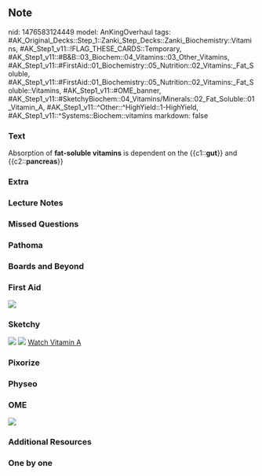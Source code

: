 ## Note
nid: 1476583124449
model: AnKingOverhaul
tags: #AK_Original_Decks::Step_1::Zanki_Step_Decks::Zanki_Biochemistry::Vitamins, #AK_Step1_v11::!FLAG_THESE_CARDS::Temporary, #AK_Step1_v11::#B&B::03_Biochem::04_Vitamins::03_Other_Vitamins, #AK_Step1_v11::#FirstAid::01_Biochemistry::05_Nutrition::02_Vitamins:_Fat_Soluble, #AK_Step1_v11::#FirstAid::01_Biochemistry::05_Nutrition::02_Vitamins:_Fat_Soluble::Vitamins, #AK_Step1_v11::#OME_banner, #AK_Step1_v11::#SketchyBiochem::04_Vitamins/Minerals::02_Fat_Soluble::01_Vitamin_A, #AK_Step1_v11::^Other::^HighYield::1-HighYield, #AK_Step1_v11::^Systems::Biochem::vitamins
markdown: false

### Text
<div>
  <div>
    <div>
      <div>
        Absorption of <b>fat-soluble vitamins</b> is dependent on
        the {{c1::<b>gut</b>}} and {{c2::<b>pancreas</b>}}
      </div>
    </div>
  </div>
</div>

### Extra


### Lecture Notes


### Missed Questions


### Pathoma


### Boards and Beyond


### First Aid
<img src="tmppk1NhO.png">

### Sketchy
<img src="Screen%20Shot%202021-01-07%20at%2015.31.55.jpg">
<img src="Screen%20Shot%202021-01-07%20at%2015.32.15.jpg"> <a href=
"https://dashboard.sketchy.com/study/medical/courses/medical-biochemistry/units/medical-biochemistry-vitamins-minerals/videos/medical-biochemistry-vitamins-and-minerals-fat-soluble-vitamins-vitamin-a?utm_source=anki&utm_medium=partnership&utm_campaign=february_update&utm_content=medical">
Watch Vitamin A</a>

### Pixorize


### Physeo


### OME
<div class="ome-widget">
  <a href="https://onlinemeded.org?ref=anki"><img src=
  "_OME_AnkiFlashcards_General_7.png"></a>
</div>

### Additional Resources


### One by one

